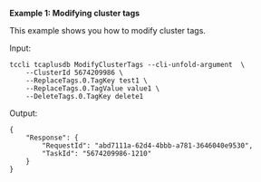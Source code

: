 **Example 1: Modifying cluster tags**

This example shows you how to modify cluster tags.

Input: 

```
tccli tcaplusdb ModifyClusterTags --cli-unfold-argument  \
    --ClusterId 5674209986 \
    --ReplaceTags.0.TagKey test1 \
    --ReplaceTags.0.TagValue value1 \
    --DeleteTags.0.TagKey delete1
```

Output: 
```
{
    "Response": {
        "RequestId": "abd7111a-62d4-4bbb-a781-3646040e9530",
        "TaskId": "5674209986-1210"
    }
}
```

